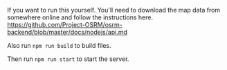 If you want to run this yourself. You'll need to download the map data from somewhere online and follow the instructions here. https://github.com/Project-OSRM/osrm-backend/blob/master/docs/nodejs/api.md

Also run `npm run build` to build files.

Then run `npm run start` to start the server.
